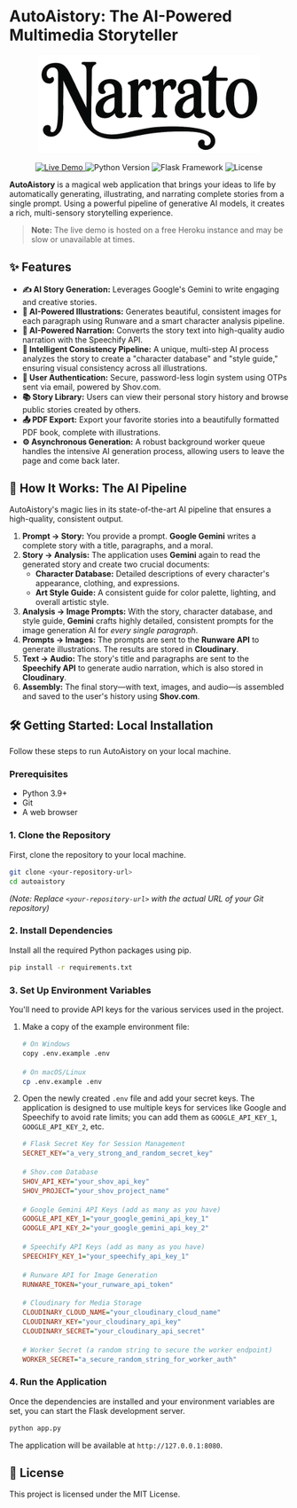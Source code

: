 # AutoAistory: The AI-Powered Multimedia Storyteller

<p align="center">
  <img src="./static/images/logo-text.png" alt="AutoAistory Logo" width="400"/>
</p>

<p align="center">
  <a href="https://narrato-9ab718a4ca8c.herokuapp.com/" target="_blank">
    <img src="https://img.shields.io/badge/Live-Demo-brightgreen?style=for-the-badge&logo=heroku" alt="Live Demo"/>
  </a>
  <img src="https://img.shields.io/badge/Python-3.9+-blue?style=for-the-badge&logo=python" alt="Python Version"/>
  <img src="https://img.shields.io/badge/Framework-Flask-orange?style=for-the-badge&logo=flask" alt="Flask Framework"/>
  <img src="https://img.shields.io/badge/License-MIT-yellow?style=for-the-badge" alt="License"/>
</p>

**AutoAistory** is a magical web application that brings your ideas to life by automatically generating, illustrating, and narrating complete stories from a single prompt. Using a powerful pipeline of generative AI models, it creates a rich, multi-sensory storytelling experience.

> **Note:** The live demo is hosted on a free Heroku instance and may be slow or unavailable at times.

## ✨ Features

-   **✍️ AI Story Generation:** Leverages Google's Gemini to write engaging and creative stories.
-   **🎨 AI-Powered Illustrations:** Generates beautiful, consistent images for each paragraph using Runware and a smart character analysis pipeline.
-   **🎤 AI-Powered Narration:** Converts the story text into high-quality audio narration with the Speechify API.
-   **🤖 Intelligent Consistency Pipeline:** A unique, multi-step AI process analyzes the story to create a "character database" and "style guide," ensuring visual consistency across all illustrations.
-   **🔐 User Authentication:** Secure, password-less login system using OTPs sent via email, powered by Shov.com.
-   **📚 Story Library:** Users can view their personal story history and browse public stories created by others.
-   **📤 PDF Export:** Export your favorite stories into a beautifully formatted PDF book, complete with illustrations.
-   **⚙️ Asynchronous Generation:** A robust background worker queue handles the intensive AI generation process, allowing users to leave the page and come back later.

## 🚀 How It Works: The AI Pipeline

AutoAistory's magic lies in its state-of-the-art AI pipeline that ensures a high-quality, consistent output.

1.  **Prompt -> Story:** You provide a prompt. **Google Gemini** writes a complete story with a title, paragraphs, and a moral.
2.  **Story -> Analysis:** The application uses **Gemini** again to read the generated story and create two crucial documents:
    *   **Character Database:** Detailed descriptions of every character's appearance, clothing, and expressions.
    *   **Art Style Guide:** A consistent guide for color palette, lighting, and overall artistic style.
3.  **Analysis -> Image Prompts:** With the story, character database, and style guide, **Gemini** crafts highly detailed, consistent prompts for the image generation AI for *every single paragraph*.
4.  **Prompts -> Images:** The prompts are sent to the **Runware API** to generate illustrations. The results are stored in **Cloudinary**.
5.  **Text -> Audio:** The story's title and paragraphs are sent to the **Speechify API** to generate audio narration, which is also stored in **Cloudinary**.
6.  **Assembly:** The final story—with text, images, and audio—is assembled and saved to the user's history using **Shov.com**.

## 🛠️ Getting Started: Local Installation

Follow these steps to run AutoAistory on your local machine.

### Prerequisites

-   Python 3.9+
-   Git
-   A web browser

### 1. Clone the Repository

First, clone the repository to your local machine.
```bash
git clone <your-repository-url>
cd autoaistory
```
*(Note: Replace `<your-repository-url>` with the actual URL of your Git repository)*

### 2. Install Dependencies

Install all the required Python packages using pip.
```bash
pip install -r requirements.txt
```

### 3. Set Up Environment Variables

You'll need to provide API keys for the various services used in the project.

1.  Make a copy of the example environment file:
    ```bash
    # On Windows
    copy .env.example .env

    # On macOS/Linux
    cp .env.example .env
    ```
2.  Open the newly created `.env` file and add your secret keys. The application is designed to use multiple keys for services like Google and Speechify to avoid rate limits; you can add them as `GOOGLE_API_KEY_1`, `GOOGLE_API_KEY_2`, etc.

    ```ini
    # Flask Secret Key for Session Management
    SECRET_KEY="a_very_strong_and_random_secret_key"

    # Shov.com Database
    SHOV_API_KEY="your_shov_api_key"
    SHOV_PROJECT="your_shov_project_name"

    # Google Gemini API Keys (add as many as you have)
    GOOGLE_API_KEY_1="your_google_gemini_api_key_1"
    GOOGLE_API_KEY_2="your_google_gemini_api_key_2"

    # Speechify API Keys (add as many as you have)
    SPEECHIFY_KEY_1="your_speechify_api_key_1"

    # Runware API for Image Generation
    RUNWARE_TOKEN="your_runware_api_token"

    # Cloudinary for Media Storage
    CLOUDINARY_CLOUD_NAME="your_cloudinary_cloud_name"
    CLOUDINARY_KEY="your_cloudinary_api_key"
    CLOUDINARY_SECRET="your_cloudinary_api_secret"

    # Worker Secret (a random string to secure the worker endpoint)
    WORKER_SECRET="a_secure_random_string_for_worker_auth"
    ```

### 4. Run the Application

Once the dependencies are installed and your environment variables are set, you can start the Flask development server.

```bash
python app.py
```

The application will be available at `http://127.0.0.1:8080`.

## 📄 License

This project is licensed under the MIT License.
